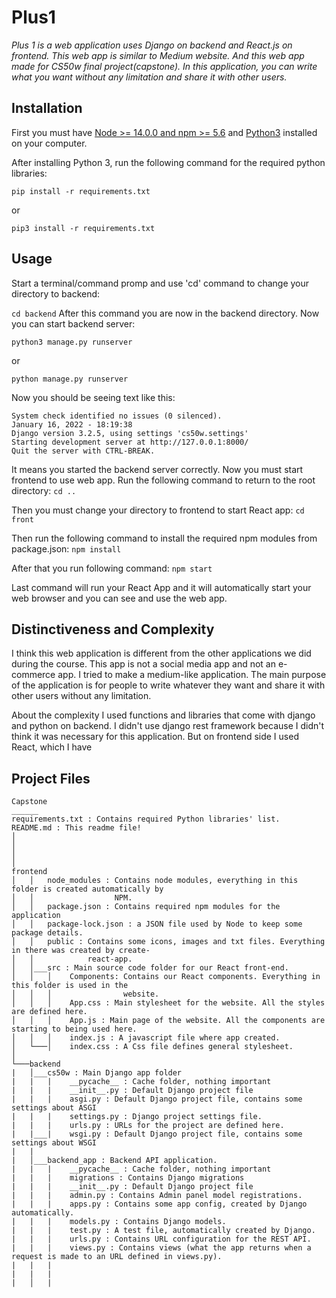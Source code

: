 # Plus1
*Plus 1 is a web application uses Django on backend and React.js on frontend. This web app is similar to Medium website. And this web app made for CS50w final project(capstone). In this application, you can write what you want without any limitation and share it with other users.*

## Installation
First you must have [Node >= 14.0.0 and npm >= 5.6](https://nodejs.org/en/) and [Python3](https://www.python.org/downloads/) installed on your computer.

After installing Python 3, run the following command for the required python libraries:

`pip install -r requirements.txt`

or

`pip3 install -r requirements.txt`

## Usage
Start a terminal/command promp and use 'cd' command to change your directory to backend:

`cd backend`
After this command you are now in the backend directory. Now you can start backend server:

`python3 manage.py runserver`

or 

`python manage.py runserver`

Now you should be seeing text like this:

```
System check identified no issues (0 silenced).
January 16, 2022 - 18:19:38
Django version 3.2.5, using settings 'cs50w.settings'
Starting development server at http://127.0.0.1:8000/
Quit the server with CTRL-BREAK.
```

It means you started the backend server correctly. Now you must start frontend to use web app. Run the following command to return to the root directory:
`cd ..`

Then you must change your directory to frontend to start React app:
`cd front`

Then run the following command to install the required npm modules from package.json:
`npm install`

After that you run following command:
`npm start`

Last command will run your React App and it will automatically start your web browser and you can see and use the web app.


## Distinctiveness and Complexity
I think this web application is different from the other applications we did during the course. This app is not a social media app and not an e-commerce app. I tried to make a medium-like application. The main purpose of the application is for people to write whatever they want and share it with other users without any limitation.

About the complexity I used functions and libraries that come with django and python on backend. I didn't use django rest framework because I didn't think it was necessary for this application. But on frontend side I used React, which I have

## Project Files
```
Capstone
______
requirements.txt : Contains required Python libraries' list.
README.md : This readme file!
│ 
│   
│     
│
frontend
│   │   node_modules : Contains node modules, everything in this folder is created automatically by 
│   │                  NPM.
│   │   package.json : Contains required npm modules for the application
│   │   package-lock.json : a JSON file used by Node to keep some package details.
│   │   public : Contains some icons, images and txt files. Everything in there was created by create- 
│   │            react-app.
│   │___src : Main source code folder for our React front-end.
│   │   │    Components: Contains our React components. Everything in this folder is used in the 
│   │   │                website.
│   │   │    App.css : Main stylesheet for the website. All the styles are defined here.
│   │   │    App.js : Main page of the website. All the components are starting to being used here.
│   │   │    index.js : A javascript file where app created.
│   └───│    index.css : A Css file defines general stylesheet.
│   
└───backend
|   │___cs50w : Main Django app folder
|   |   |    __pycache__ : Cache folder, nothing important
|   |   |    __init__.py : Default Django project file
|   |   |    asgi.py : Default Django project file, contains some settings about ASGI
|   |   |    settings.py : Django project settings file.
|   |   |    urls.py : URLs for the project are defined here.
|   |___|    wsgi.py : Default Django project file, contains some settings about WSGI
|   |   
|   │___backend_app : Backend API application.
|   |   |    __pycache__ : Cache folder, nothing important
|   |   |    migrations : Contains Django migrations
|   |   |    __init__.py : Default Django project file
|   |   |    admin.py : Contains Admin panel model registrations.
|   |   |    apps.py : Contains some app config, created by Django automatically.
|   |   |    models.py : Contains Django models.
|   |   |    test.py : A test file, automatically created by Django.
|   |   |    urls.py : Contains URL configuration for the REST API. 
|   |   |    views.py : Contains views (what the app returns when a request is made to an URL defined in views.py). 
|   |   |    
|   |   |    
|   │   |
```
